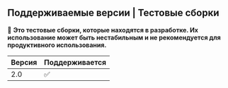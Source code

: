 ## Поддерживаемые версии | Тестовые сборки

🚧 **Это тестовые сборки, которые находятся в разработке. Их использование может быть нестабильным и не рекомендуется для продуктивного использования.**

| Версия | Поддерживается         |
| ------ | -----------------------|
| 2.0    | :white_check_mark:     |
